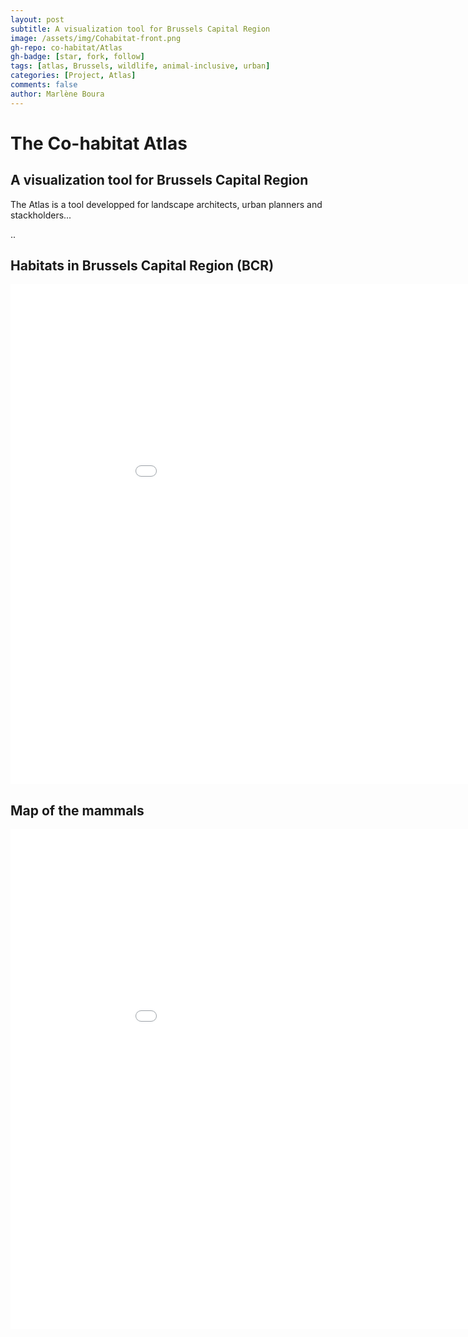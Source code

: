 ```yaml
---
layout: post
subtitle: A visualization tool for Brussels Capital Region
image: /assets/img/Cohabitat-front.png
gh-repo: co-habitat/Atlas
gh-badge: [star, fork, follow]
tags: [atlas, Brussels, wildlife, animal-inclusive, urban]
categories: [Project, Atlas]
comments: false
author: Marlène Boura
---
```


# The Co-habitat Atlas

## A visualization tool for Brussels Capital Region

The Atlas is a tool developped for landscape architects, urban planners and stackholders...

..

## Habitats in Brussels Capital Region (BCR)

<embed src="/assets/img/Habitats.pdf" width="1000" height="800" frameborder="0" allowfullscreen>

## Map of the mammals
<iframe src="{{ site.baseurl }}/assets/doc/webmaps/Zoogdieren.html" height="800" width="1000" style="border:none;"></iframe>
